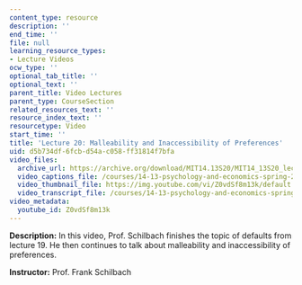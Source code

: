 ```yaml
---
content_type: resource
description: ''
end_time: ''
file: null
learning_resource_types:
- Lecture Videos
ocw_type: ''
optional_tab_title: ''
optional_text: ''
parent_title: Video Lectures
parent_type: CourseSection
related_resources_text: ''
resource_index_text: ''
resourcetype: Video
start_time: ''
title: 'Lecture 20: Malleability and Inaccessibility of Preferences'
uid: d5b734df-6fcb-d54a-c058-ff31814f7bfa
video_files:
  archive_url: https://archive.org/download/MIT14.13S20/MIT14_13S20_lec20_300k.mp4
  video_captions_file: /courses/14-13-psychology-and-economics-spring-2020/df569254942c5794b385778b5c3cde72_Z0vdSf8m13k.vtt
  video_thumbnail_file: https://img.youtube.com/vi/Z0vdSf8m13k/default.jpg
  video_transcript_file: /courses/14-13-psychology-and-economics-spring-2020/3bcbb538917567123357fa0e4a11daf0_Z0vdSf8m13k.pdf
video_metadata:
  youtube_id: Z0vdSf8m13k
---
```


**Description:** In this video, Prof. Schilbach finishes the topic of defaults from lecture 19. He then continues to talk about malleability and inaccessibility of preferences.

**Instructor:** Prof. Frank Schilbach



